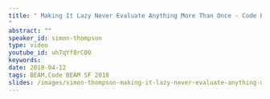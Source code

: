 ```yaml
---
title: " Making It Lazy Never Evaluate Anything More Than Once - Code BEAM SF 2018
"
abstract: ""
speaker_id: simon-thompson
type: video
youtube_id: uh7qYf8rC00
keywords: 
date: 2018-04-12
tags: BEAM,Code BEAM SF 2018
slides: /images/simon-thompson-making-it-lazy-never-evaluate-anything-more-than-once-compressed.pdf
---
```


